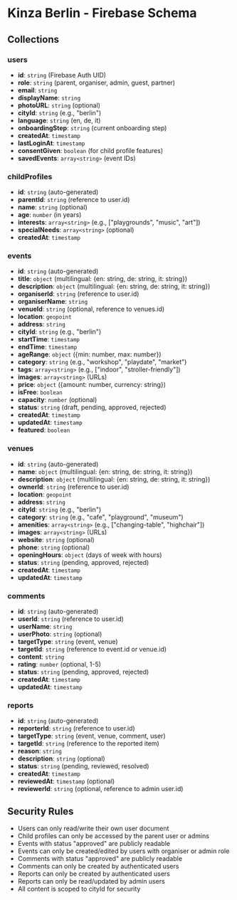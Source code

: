 # Kinza Berlin - Firebase Schema

## Collections

### users
- **id**: `string` (Firebase Auth UID)
- **role**: `string` (parent, organiser, admin, guest, partner)
- **email**: `string`
- **displayName**: `string`
- **photoURL**: `string` (optional)
- **cityId**: `string` (e.g., "berlin")
- **language**: `string` (en, de, it)
- **onboardingStep**: `string` (current onboarding step)
- **createdAt**: `timestamp`
- **lastLoginAt**: `timestamp`
- **consentGiven**: `boolean` (for child profile features)
- **savedEvents**: `array<string>` (event IDs)

### childProfiles
- **id**: `string` (auto-generated)
- **parentId**: `string` (reference to user.id)
- **name**: `string` (optional)
- **age**: `number` (in years)
- **interests**: `array<string>` (e.g., ["playgrounds", "music", "art"])
- **specialNeeds**: `array<string>` (optional)
- **createdAt**: `timestamp`

### events
- **id**: `string` (auto-generated)
- **title**: `object` (multilingual: {en: string, de: string, it: string})
- **description**: `object` (multilingual: {en: string, de: string, it: string})
- **organiserId**: `string` (reference to user.id)
- **organiserName**: `string`
- **venueId**: `string` (optional, reference to venues.id)
- **location**: `geopoint`
- **address**: `string`
- **cityId**: `string` (e.g., "berlin")
- **startTime**: `timestamp`
- **endTime**: `timestamp`
- **ageRange**: `object` ({min: number, max: number})
- **category**: `string` (e.g., "workshop", "playdate", "market")
- **tags**: `array<string>` (e.g., ["indoor", "stroller-friendly"])
- **images**: `array<string>` (URLs)
- **price**: `object` ({amount: number, currency: string})
- **isFree**: `boolean`
- **capacity**: `number` (optional)
- **status**: `string` (draft, pending, approved, rejected)
- **createdAt**: `timestamp`
- **updatedAt**: `timestamp`
- **featured**: `boolean`

### venues
- **id**: `string` (auto-generated)
- **name**: `object` (multilingual: {en: string, de: string, it: string})
- **description**: `object` (multilingual: {en: string, de: string, it: string})
- **ownerId**: `string` (reference to user.id)
- **location**: `geopoint`
- **address**: `string`
- **cityId**: `string` (e.g., "berlin")
- **category**: `string` (e.g., "cafe", "playground", "museum")
- **amenities**: `array<string>` (e.g., ["changing-table", "highchair"])
- **images**: `array<string>` (URLs)
- **website**: `string` (optional)
- **phone**: `string` (optional)
- **openingHours**: `object` (days of week with hours)
- **status**: `string` (pending, approved, rejected)
- **createdAt**: `timestamp`
- **updatedAt**: `timestamp`

### comments
- **id**: `string` (auto-generated)
- **userId**: `string` (reference to user.id)
- **userName**: `string`
- **userPhoto**: `string` (optional)
- **targetType**: `string` (event, venue)
- **targetId**: `string` (reference to event.id or venue.id)
- **content**: `string`
- **rating**: `number` (optional, 1-5)
- **status**: `string` (pending, approved, rejected)
- **createdAt**: `timestamp`
- **updatedAt**: `timestamp`

### reports
- **id**: `string` (auto-generated)
- **reporterId**: `string` (reference to user.id)
- **targetType**: `string` (event, venue, comment, user)
- **targetId**: `string` (reference to the reported item)
- **reason**: `string`
- **description**: `string` (optional)
- **status**: `string` (pending, reviewed, resolved)
- **createdAt**: `timestamp`
- **reviewedAt**: `timestamp` (optional)
- **reviewerId**: `string` (optional, reference to admin user.id)

## Security Rules

- Users can only read/write their own user document
- Child profiles can only be accessed by the parent user or admins
- Events with status "approved" are publicly readable
- Events can only be created/edited by users with organiser or admin role
- Comments with status "approved" are publicly readable
- Comments can only be created by authenticated users
- Reports can only be created by authenticated users
- Reports can only be read/updated by admin users
- All content is scoped to cityId for security
